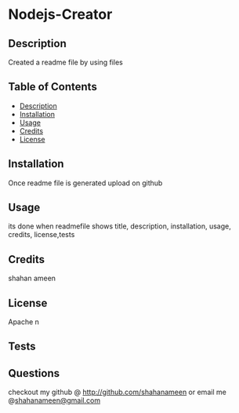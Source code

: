 # Nodejs-Creator


## Description
Created a readme file by using files

## Table of Contents


- [Description](#description)
- [Installation](#installation)
- [Usage](#usage)
- [Credits](#credits)
- [License](#license)

## Installation
Once readme file is generated upload on github

## Usage 
its done when readmefile shows title, description, installation, usage, credits, license,tests 

## Credits
shahan ameen

## License
Apache
n
## Tests


## Questions
checkout my github @ http://github.com/shahanameen
or email me @shahanameen@gmail.com
